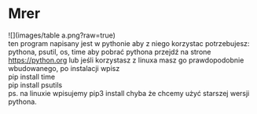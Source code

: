# Mrer
![](images/table a.png?raw=true) <br/>
ten program napisany jest w pythonie aby z niego korzystac potrzebujesz: <br/>
pythona, psutil, os, time aby pobrać pythona przejdź na strone https://python.org lub jeśli korzystasz z linuxa masz go prawdopodobnie wbudowanego, po instalacji wpisz <br/> pip install time <br/> pip install psutils <br/> ps. na linuxie wpisujemy pip3 install chyba że chcemy użyć starszej wersji pythona.
